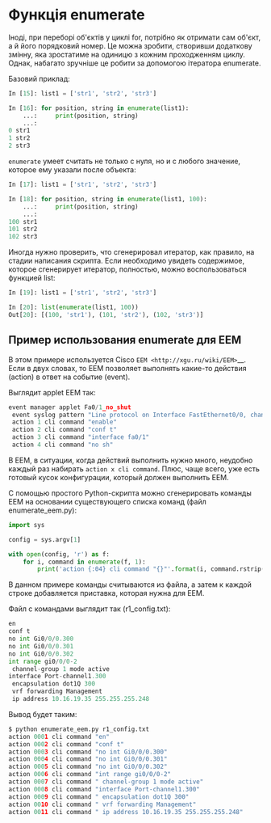 # Функція enumerate

Іноді, при переборі об'єктів у циклі for, потрібно як отримати сам об'єкт, а й
його порядковий номер. Це можна зробити, створивши додаткову змінну, яка
зростатиме на одиницю з кожним проходженням циклу. Однак, набагато зручніше це
робити за допомогою ітератора enumerate.

Базовий приклад:

```python
In [15]: list1 = ['str1', 'str2', 'str3']

In [16]: for position, string in enumerate(list1):
    ...:     print(position, string)
    ...:
0 str1
1 str2
2 str3
```

``enumerate`` умеет считать не только с нуля, но и с любого значение,
которое ему указали после объекта:

```python
In [17]: list1 = ['str1', 'str2', 'str3']

In [18]: for position, string in enumerate(list1, 100):
    ...:     print(position, string)
    ...:
100 str1
101 str2
102 str3
```

Иногда нужно проверить, что сгенерировал итератор, как правило, на
стадии написания скрипта. Если необходимо увидеть содержимое, которое
сгенерирует итератор, полностью, можно воспользоваться функцией list:

```python
In [19]: list1 = ['str1', 'str2', 'str3']

In [20]: list(enumerate(list1, 100))
Out[20]: [(100, 'str1'), (101, 'str2'), (102, 'str3')]
```

## Пример использования enumerate для EEM

В этом примере используется Cisco `EEM <http://xgu.ru/wiki/EEM>`__. Если
в двух словах, то EEM позволяет выполнять какие-то действия (action) в
ответ на событие (event).

Выглядит applet EEM так:

```python
event manager applet Fa0/1_no_shut
 event syslog pattern "Line protocol on Interface FastEthernet0/0, changed state to down"
 action 1 cli command "enable"
 action 2 cli command "conf t"
 action 3 cli command "interface fa0/1"
 action 4 cli command "no sh"
```

В EEM, в ситуации, когда действий выполнить нужно много, неудобно каждый
раз набирать ``action x cli command``. Плюс, чаще всего, уже есть
готовый кусок конфигурации, который должен выполнить EEM.

С помощью простого Python-скрипта можно сгенерировать команды EEM на
основании существующего списка команд (файл enumerate_eem.py):

```python
import sys

config = sys.argv[1]

with open(config, 'r') as f:
    for i, command in enumerate(f, 1):
        print('action {:04} cli command "{}"'.format(i, command.rstrip()))
```

В данном примере команды считываются из файла, а затем к каждой строке
добавляется приставка, которая нужна для EEM.

Файл с командами выглядит так (r1_config.txt):

```python
en
conf t
no int Gi0/0/0.300
no int Gi0/0/0.301
no int Gi0/0/0.302
int range gi0/0/0-2
 channel-group 1 mode active
interface Port-channel1.300
 encapsulation dot1Q 300
 vrf forwarding Management
 ip address 10.16.19.35 255.255.255.248
```

Вывод будет таким:

```python
$ python enumerate_eem.py r1_config.txt
action 0001 cli command "en"
action 0002 cli command "conf t"
action 0003 cli command "no int Gi0/0/0.300"
action 0004 cli command "no int Gi0/0/0.301"
action 0005 cli command "no int Gi0/0/0.302"
action 0006 cli command "int range gi0/0/0-2"
action 0007 cli command " channel-group 1 mode active"
action 0008 cli command "interface Port-channel1.300"
action 0009 cli command " encapsulation dot1Q 300"
action 0010 cli command " vrf forwarding Management"
action 0011 cli command " ip address 10.16.19.35 255.255.255.248"
```
